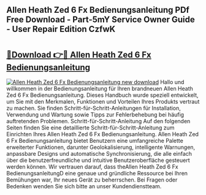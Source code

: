 ## Allen Heath Zed 6 Fx Bedienungsanleitung PDf Free Download - Part-5mY Service Owner Guide - User Repair Edition CzfwK

# <h2><a href="http://df1ikp.blite.top/?on=Allen+Heath+Zed+6+Fx+Bedienungsanleitung">🔗Download 👉🔴 Allen Heath Zed 6 Fx Bedienungsanleitung</a></h2>

[![Allen Heath Zed 6 Fx Bedienungsanleitung new download](https://i.imgur.com/lujVjoI.png)](http://df1ikp.blite.top/?on=Allen+Heath+Zed+6+Fx+Bedienungsanleitung)
Hallo und willkommen in der Bedienungsanleitung für Ihren brandneuen Allen Heath Zed 6 Fx Bedienungsanleitung. Dieses Handbuch wurde speziell entwickelt, um Sie mit den Merkmalen, Funktionen und Vorteilen Ihres Produkts vertraut zu machen. Sie finden Schritt-für-Schritt-Anleitungen für Installation, Verwendung und Wartung sowie Tipps zur Fehlerbehebung bei häufig auftretenden Problemen. Schritt-für-Schritt-Anleitung Auf den folgenden Seiten finden Sie eine detaillierte Schritt-für-Schritt-Anleitung zum Einrichten Ihres Allen Heath Zed 6 Fx Bedienungsanleitung. Allen Heath Zed 6 Fx Bedienungsanleitung bietet Benutzern eine umfangreiche Palette erweiterter Funktionen, darunter Geolokalisierung, intelligente Warnungen, anpassbare Designs und automatische Synchronisierung, die alle einfach über die benutzerfreundliche und intuitive Benutzeroberfläche gesteuert werden können. Wir vertrauen darauf, dass theAllen Heath Zed 6 Fx BedienungsanleitungD eine genaue und gründliche Ressource bei Ihren Bemühungen war, Ihr neues Gerät zu beherrschen. Bei Fragen oder Bedenken wenden Sie sich bitte an unser Kundendienstteam.
